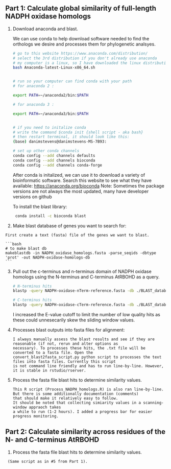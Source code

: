 ## Part 1: Calculate global similarity of full-length NADPH oxidase homologs

 1. Download anaconda and blast.
    
    We can use conda to help download software needed to find the orthologs we desire and processes them for phylogenetic analsyes.
 
    ```bash
    # go to this website https://www.anaconda.com/distribution/
    # select the 3rd distribution if you don't already use anaconda 
    # my computer is a linux, so I have downloaded the linux distribution and can use bash to intall it
    bash Anaconda-latest-Linux-x86_64.sh


    # run so your computer can find conda with your path
    # for anaconda 2 :

    export PATH=~/anaconda2/bin:$PATH

    # for anaconda 3 :

    export PATH=~/anaconda3/bin:$PATH


    # if you need to initalize conda
    # write the command $conda init {shell script - aka bash}
    # then restart ternminal, it should look like this: 
    (base) danimstevens@danimstevens-MS-7B93:

    # set up other conda channels
    conda config --add channels defaults
    conda config --add channels bioconda
    conda config --add channels conda-forge
    ```
   
    After conda is initalized, we can use it to download a variety of bioinformatic software. 
    Search this website to see what they have available: https://anaconda.org/bioconda
    Note: Sometimes the package versions are not always the most updated, many have developer versions on github
   
    To install the blast library:
    
    ```bash
     conda install -c bioconda blast 
     ```

  2. Make blast database of genes you want to search for:
 
    First create a text (fasta) file of the genes we want to blast.
    
    ```bash
    # to make blast db
    makeblastdb -in NADPH_oxidase_homologs.fasta -parse_seqids -dbtype 'prot' -out NADPH-oxidase-homologs-db
    ```
    
  3. Pull out the c-terminus and n-terminus domain of NADPH oxidase homologs using the N-terminus and C-terminus AtRBOHD as a query.
  
      ```bash
      # N-terminus hits
      blastp -query NADPH-oxidase-nTerm-reference.fasta -db ./BLAST_database/NADPH-oxidase-homologs-db -evalue 1e-10 -outfmt "6 qseqid sseqid pident evalue len qstart qend sseq" -out blast-hits-n-terminus.txt
      
      # C-terminus hits
      blastp -query NADPH-oxidase-cTerm-reference.fasta -db ./BLAST_database/NADPH-oxidase-homologs-db -evalue 1e-10 -outfmt "6 qseqid sseqid pident evalue len qstart qend sseq" -out blast-hits-c-terminus.txt
      ```
        
      I increased the E-value cutoff to limit the number of low quality hits as these could unnesecarily skew the sliding window values.

   4. Processes blast outputs into fasta files for alignment: </br>
   
       ```
       I always manually assess the blast results and see if they are reasonable (if not, rerun and alter options as 
       necessary). To processes these hits, the .txt file will be converted to a fasta file. Open the 
       convert_blast2fasta_script.py python script to processes the text files into fasta files. Currently this script 
       is not command line friendly and has to run line-by-line. However, it is stable in rstudio/rserver.
       ```
    
   5. Process the fasta file blast hits to determine similarity values.
    
      ```
      This R script (Process_NADPH_homologs.R) is also ran line-by-line. But there is some additionally documentation (comments) 
      that should make it relatively easy to follow.
      It should be noted that collecting simiarity values in a scanning-window appraoch takes 
      a while to run (1-2 hours). I added a progress bar for easier progress monitoring.
      ```
   
## Part 2: Calculate similarity across residues of the N- and C-terminus AtRBOHD
   
   1. Process the fasta file blast hits to determine similarity values. 
   
     (Same script as in #5 from Part 1).

